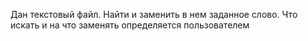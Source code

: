 Дан текстовый файл. Найти и заменить в нем заданное
слово. Что искать и на что заменять определяется пользователем
